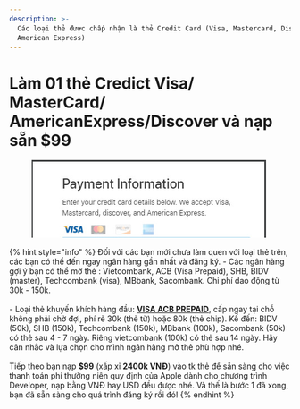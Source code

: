 ```yaml
---
description: >-
  Các loại thẻ được chấp nhận là thẻ Credit Card (Visa, Mastercard, Discover,
  American Express)
---
```


# Làm 01 thẻ Credict Visa/ MasterCard/ AmericanExpress/Discover và nạp sẵn $99

<figure><img src="../../.gitbook/assets/image (36).png" alt=""><figcaption></figcaption></figure>

{% hint style="info" %}
Đối với các bạn mới chưa làm quen với loại thẻ trên, các bạn có thể đến ngay ngân hàng gần nhất và đăng ký. - Các ngân hàng gợi ý bạn có thể mở thẻ : Vietcombank, ACB (Visa Prepaid), SHB, BIDV (master), Techcombank (visa), MBbank, Sacombank. Chi phí dao động từ 30k - 150k.\
\
\- Loại thẻ khuyến khích hàng đầu: [**VISA ACB PREPAID**](http://acb.com.vn/vn/personal/the/the-tra-truoc/visa-prepaid), cấp ngay tại chỗ không phải chờ đợi, phí rẻ 30k (thẻ từ) hoặc 80k (thẻ chip). Kế đến: BIDV (50k), SHB (150k), Techcombank (150k), MBbank (100k), Sacombank (50k) có thẻ sau 4 - 7 ngày. Riêng vietcombank (100k) có thẻ sau 14 ngày. Hãy cân nhắc và lựa chọn cho mình ngân hàng mở thẻ phù hợp nhé.\
\
Tiếp theo bạn nạp **$99** (xấp xỉ **2400k VNĐ**) vào tk thẻ để sẵn sàng cho việc thanh toán phí thường niên quy định của Apple dành cho chương trình Developer, nạp bằng VNĐ hay USD đều được nhé. Và thế là bước 1 đã xong, bạn đã sẵn sàng cho quá trình đăng ký rồi đó!
{% endhint %}
